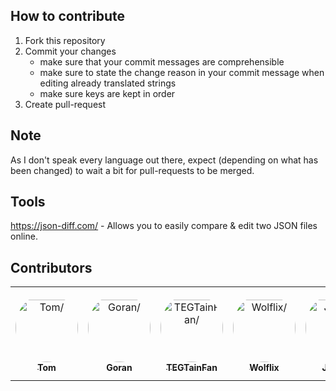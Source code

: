 ## How to contribute
1. Fork this repository
2. Commit your changes
   - make sure that your commit messages are comprehensible
   - make sure to state the change reason in your commit message when editing already translated strings
   - make sure keys are kept in order
3. Create pull-request

## Note
As I don't speak every language out there, expect (depending on what has been changed) to wait a bit for pull-requests to be merged.

## Tools
https://json-diff.com/ - Allows you to easily compare & edit two JSON files online.

## Contributors

<table>
<tr>
    <td align="center" style="word-wrap: break-word; width: 150.0; height: 150.0">
        <a href=https://github.com/CupCakeR>
            <img src=https://avatars.githubusercontent.com/u/27384135?v=4 width="100;"  style="border-radius:50%;align-items:center;justify-content:center;overflow:hidden;padding-top:10px" alt=Tom/>
            <br />
            <sub style="font-size:14px"><b>Tom</b></sub>
        </a>
    </td>
    <td align="center" style="word-wrap: break-word; width: 150.0; height: 150.0">
        <a href=https://github.com/Goran2412>
            <img src=https://avatars.githubusercontent.com/u/64950835?v=4 width="100;"  style="border-radius:50%;align-items:center;justify-content:center;overflow:hidden;padding-top:10px" alt=Goran/>
            <br />
            <sub style="font-size:14px"><b>Goran</b></sub>
        </a>
    </td>
    <td align="center" style="word-wrap: break-word; width: 150.0; height: 150.0">
        <a href=https://github.com/TEGTainFan>
            <img src=https://avatars.githubusercontent.com/u/51572413?v=4 width="100;"  style="border-radius:50%;align-items:center;justify-content:center;overflow:hidden;padding-top:10px" alt=TEGTainFan/>
            <br />
            <sub style="font-size:14px"><b>TEGTainFan</b></sub>
        </a>
    </td>
    <td align="center" style="word-wrap: break-word; width: 150.0; height: 150.0">
        <a href=https://github.com/Wolflix>
            <img src=https://avatars.githubusercontent.com/u/68513539?v=4 width="100;"  style="border-radius:50%;align-items:center;justify-content:center;overflow:hidden;padding-top:10px" alt=Wolflix/>
            <br />
            <sub style="font-size:14px"><b>Wolflix</b></sub>
        </a>
    </td>
    <td align="center" style="word-wrap: break-word; width: 150.0; height: 150.0">
        <a href=https://github.com/Justyg>
            <img src=https://avatars.githubusercontent.com/u/33493642?v=4 width="100;"  style="border-radius:50%;align-items:center;justify-content:center;overflow:hidden;padding-top:10px" alt=Justyg/>
            <br />
            <sub style="font-size:14px"><b>Justyg</b></sub>
        </a>
    </td>
    <td align="center" style="word-wrap: break-word; width: 150.0; height: 150.0">
        <a href=https://github.com/ThedarkZz>
            <img src=https://avatars.githubusercontent.com/u/65184200?v=4 width="100;"  style="border-radius:50%;align-items:center;justify-content:center;overflow:hidden;padding-top:10px" alt=ThedarkZz/>
            <br />
            <sub style="font-size:14px"><b>ThedarkZz</b></sub>
        </a>
    </td>
</tr>
</table>
